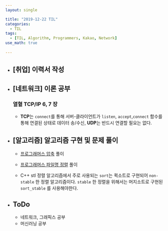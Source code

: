 ```yaml
---
layout: single

title: "2019-12-22 TIL"
categories:
  - TIL
tags:
  - [TIL, Algorithm, Programmers, Kakao, Network]
use_math: true
 
---
```




- ## [취업] 이력서 작성



- ## [네트워크] 이론 공부

  ### 열혈 TCP/IP 6, 7 장
  
  - **TCP**는 `connect`를 통해 서버-클라이언트가 `listen`, `accept`,`connect` 함수를 통해 연결된 상태로 데이터 송/수신, **UDP**는 반드시 연결할 필요는 없다.
  
  
  
- ## [알고리즘] 알고리즘 구현 및 문제 풀이

  - [프로그래머스 압축](https://github.com/JangHyeonJun/AlgorithmStudy/blob/master/Algorithms/programmers_17684.cpp) 풀이

  - [프로그래머스 파일명 정렬](https://github.com/JangHyeonJun/AlgorithmStudy/blob/master/Algorithms/programmers_17686.cpp) 풀이
  - C++ stl 정렬 알고리즘에서 주로 사용되는 `sort`는 퀵소트로 구현되어 `non-stable` 한 정렬 알고리즘이다. `stable` 한 정렬을 위해서는 머지소트로 구현된 `sort_stable` 를 사용해야한다. 
  

  
- ## ToDo

  - 네트워크, 그래픽스 공부
  - 머신러닝 공부
